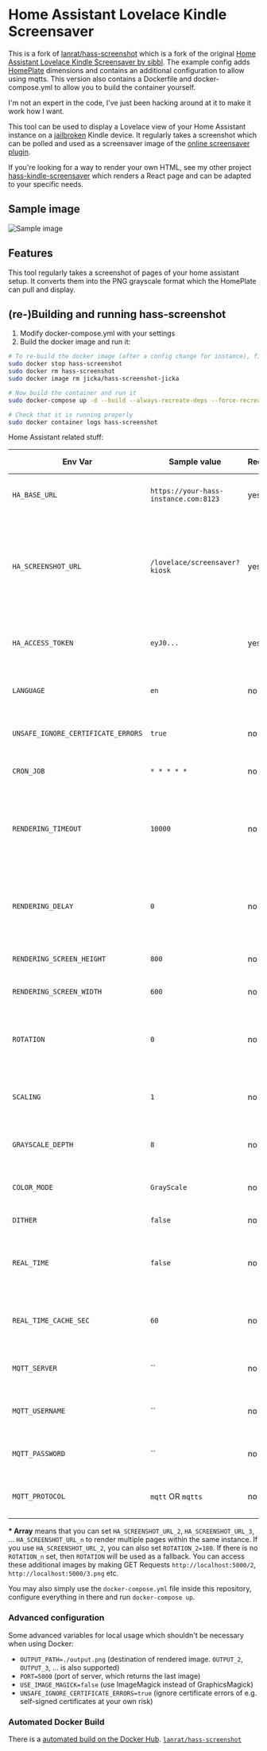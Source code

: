 # Home Assistant Lovelace Kindle Screensaver

This is a fork of [lanrat/hass-screenshot](https://github.com/lanrat/hass-screenshot) which is a fork of the original [Home Assistant Lovelace Kindle Screensaver by sibbl](https://github.com/sibbl/hass-lovelace-kindle-screensaver). The example config adds [HomePlate](https://github.com/lanrat/homeplate) dimensions and contains an additional configuration to allow using mqtts. This version also contains a Dockerfile and docker-compose.yml to allow you to build the container yourself.

I'm not an expert in the code, I've just been hacking around at it to make it work how I want.

This tool can be used to display a Lovelace view of your Home Assistant instance on a [jailbroken](https://www.mobileread.com/forums/showthread.php?t=320564) Kindle device. It regularly takes a screenshot which can be polled and used as a screensaver image of the [online screensaver plugin](https://www.mobileread.com/forums/showthread.php?t=236104).

If you're looking for a way to render your own HTML, see my other project [hass-kindle-screensaver](https://github.com/sibbl/hass-kindle-screensaver) which renders a React page and can be adapted to your specific needs.

## Sample image

![Sample image](https://raw.githubusercontent.com/sibbl/hass-lovelace-kindle-screensaver/main/assets/sample.png)

## Features

This tool regularly takes a screenshot of pages of your home assistant setup. It converts them into the PNG grayscale format which the HomePlate can pull and display.

## (re-)Building and running hass-screenshot

1. Modify docker-compose.yml with your settings
2. Build the docker image and run it:
```bash
# To re-build the docker image (after a config change for instance), first remove the current one. If this is the first time, skip this step:
sudo docker stop hass-screenshot
sudo docker rm hass-screenshot
sudo docker image rm jicka/hass-screenshot-jicka

# Now build the container and run it
sudo docker-compose up -d --build --always-recreate-deps --force-recreate

# Check that it is running properly
sudo docker container logs hass-screenshot
```



Home Assistant related stuff:

| Env Var                   | Sample value                          | Required | Array?\* | Description |
| ------------------------- | ------------------------------------- | -------- | -------- | ----------------------------------------------------------- |
| `HA_BASE_URL`             | `https://your-hass-instance.com:8123` | yes      | no       | Base URL of your home assistant instance  |
| `HA_SCREENSHOT_URL`       | `/lovelace/screensaver?kiosk`         | yes      | yes      | Relative URL to take screenshot of (btw, the `?kiosk` parameter hides the nav bar using the [kiosk mode](https://github.com/maykar/kiosk-mode) project) |
| `HA_ACCESS_TOKEN`         | `eyJ0...`                             | yes      | no       | Long-lived access token from Home Assistant, see [official docs](https://developers.home-assistant.io/docs/auth_api/#long-lived-access-token) |
| `LANGUAGE`                | `en`                                  | no       | no       | Language to set in browser and home assistant |
| `UNSAFE_IGNORE_CERTIFICATE_ERRORS`  | `true`                      | no       | no       | Set false to check certificate validity |
| `CRON_JOB`                | `* * * * *`                           | no       | no       | How often to take screenshot  |
| `RENDERING_TIMEOUT`       | `10000`                               | no       | no       | Timeout of render process, helpful if your HASS instance might be down |
| `RENDERING_DELAY`         | `0`                                   | no       | yes      | how long to wait between navigating to the page and taking the screenshot, in milliseconds |
| `RENDERING_SCREEN_HEIGHT` | `800`                                 | no       | yes      | Height of your kindle screen resolution    |
| `RENDERING_SCREEN_WIDTH`  | `600`                                 | no       | yes      | Width of your kindle screen resolution   |
| `ROTATION`                | `0`                                   | no       | yes      | Rotation of image in degrees, e.g. use 90 or 270 to render in landscape |
| `SCALING`                 | `1`                                   | no       | yes      | Scaling factor, e.g. `1.5` to zoom in or `0.75` to zoom out |
| `GRAYSCALE_DEPTH`         | `8`                                   | no       | yes      | Ggrayscale bit depth your kindle supports        |
| `COLOR_MODE`              | `GrayScale`                           | no       | yes      | ColorMode to use, ex: `GrayScale`, or `TrueColor`.  |
| `DITHER`                  | `false`                               | no       | yes      | Apply a dither to the images. |
| `REAL_TIME`               | `false`                               | no       | no       | Disables cron and renders images as they are requests to save CPU |
| `REAL_TIME_CACHE_SEC`     | `60`                                  | no       | yes      | How long to cache images for when `REAL_TIME` is set to true |
| `MQTT_SERVER`             | ``                                    | no       | no       | MQTT hostname to report values to |
| `MQTT_USERNAME`           | ``                                    | no       | no       | MQTT authentication username if required |
| `MQTT_PASSWORD`           | ``                                    | no       | no       | MQTT authentication password if required |
| `MQTT_PROTOCOL`           | `mqtt` OR `mqtts`                     | no       | no       | Defaults to `mqtt`. Allows to select mqtt using ssl. |

**\* Array** means that you can set `HA_SCREENSHOT_URL_2`, `HA_SCREENSHOT_URL_3`, ... `HA_SCREENSHOT_URL_n` to render multiple pages within the same instance.
If you use `HA_SCREENSHOT_URL_2`, you can also set `ROTATION_2=180`. If there is no `ROTATION_n` set, then `ROTATION` will be used as a fallback.
You can access these additional images by making GET Requests `http://localhost:5000/2`, `http://localhost:5000/3.png` etc.

You may also simply use the `docker-compose.yml` file inside this repository, configure everything in there and run `docker-compose up`.

### Advanced configuration

Some advanced variables for local usage which shouldn't be necessary when using Docker:

- `OUTPUT_PATH=./output.png` (destination of rendered image. `OUTPUT_2`, `OUTPUT_3`, ... is also supported)
- `PORT=5000` (port of server, which returns the last image)
- `USE_IMAGE_MAGICK=false` (use ImageMagick instead of GraphicsMagick)
- `UNSAFE_IGNORE_CERTIFICATE_ERRORS=true` (ignore certificate errors of e.g. self-signed certificates at your own risk)

### Automated Docker Build

There is a [automated build on the Docker Hub](https://hub.docker.com/repository/docker/lanrat/hass-screenshot/). [`lanrat/hass-screenshot`](https://hub.docker.com/repository/docker/lanrat/hass-screenshot/)


